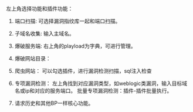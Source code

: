 左上角选择功能和插件功能：
1. 端口扫描:
    可选择漏洞指纹库一起和端口扫描。

2. 子域名收集:
    输入主域名。

3. 爆破服务端:
    右上角的playload为字典，可进行管理。

4. 爆破网站目录：

5. 爬虫网站：
   可以勾选插件，进行漏洞检测扫描，sql注入检查

6. 专项漏洞检测：
    左上角找到对应漏洞类型，如weblogic类漏洞，输入目标域名或ip和对应的服务端口。
    批量专项漏洞检测：插件-插件批量执行。

7. 请求历史和其他BP一样核心功能。